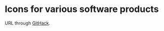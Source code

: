 Icons for various software products
===================================

URL through [GitHack](https://raw.githack.com).
